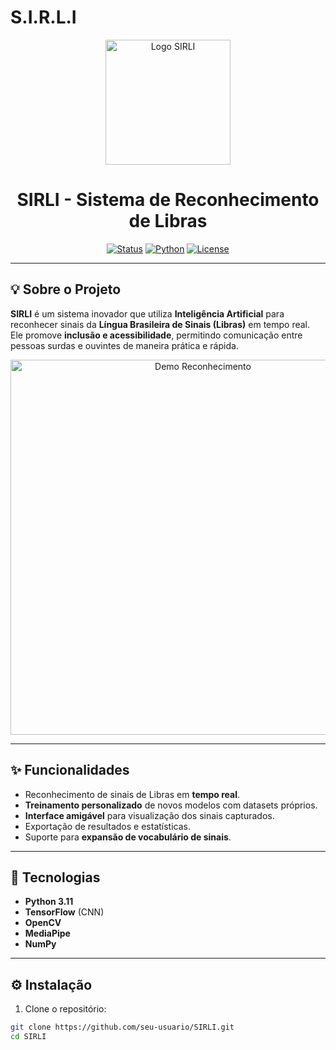 # S.I.R.L.I
<p align="center">
  <img src="path/para/sua/logo-400x400.png" alt="Logo SIRLI" width="200"/>
</p>

<h1 align="center">SIRLI - Sistema de Reconhecimento de Libras</h1>

<p align="center">
  <a href="#"><img src="https://img.shields.io/badge/Status-Em%20Desenvolvimento-yellow" alt="Status"/></a>
  <a href="#"><img src="https://img.shields.io/badge/Python-3.11-blue" alt="Python"/></a>
  <a href="#"><img src="https://img.shields.io/badge/Licença-MIT-green" alt="License"/></a>
</p>

---

## 💡 Sobre o Projeto
**SIRLI** é um sistema inovador que utiliza **Inteligência Artificial** para reconhecer sinais da **Língua Brasileira de Sinais (Libras)** em tempo real.  
Ele promove **inclusão e acessibilidade**, permitindo comunicação entre pessoas surdas e ouvintes de maneira prática e rápida.

<p align="center">
  <img src="path/para/gif-demo.gif" alt="Demo Reconhecimento" width="600"/>
</p>

---

## ✨ Funcionalidades
- Reconhecimento de sinais de Libras em **tempo real**.  
- **Treinamento personalizado** de novos modelos com datasets próprios.  
- **Interface amigável** para visualização dos sinais capturados.  
- Exportação de resultados e estatísticas.  
- Suporte para **expansão de vocabulário de sinais**.

---

## 🚀 Tecnologias
- **Python 3.11**  
- **TensorFlow** (CNN)  
- **OpenCV**  
- **MediaPipe**  
- **NumPy**

---

## ⚙️ Instalação

1. Clone o repositório:
```bash
git clone https://github.com/seu-usuario/SIRLI.git
cd SIRLI
